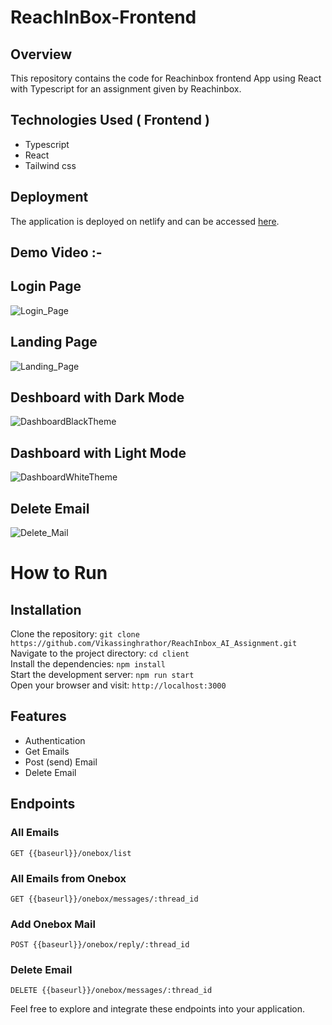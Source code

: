 # ReachInBox-Frontend

## Overview
This repository contains the code for Reachinbox frontend  App using React with Typescript for an assignment given by Reachinbox.

## Technologies Used ( Frontend )
  - Typescript
  - React
  - Tailwind css

## Deployment

The application is deployed on netlify and can be accessed [here]().

## Demo Video :- 


## Login Page

![Login_Page](https://github.com/user-attachments/assets/e8b9d151-011d-4fb1-93b1-b95fc3640255)


## Landing Page

![Landing_Page](https://github.com/user-attachments/assets/222cdd72-365c-4af5-85bf-b0428b492e0e)


## Deshboard with Dark Mode
 
![DashboardBlackTheme](https://github.com/user-attachments/assets/ccec435d-99c3-4a80-9ac7-f3ee7742f225)


## Dashboard with Light Mode

![DashboardWhiteTheme](https://github.com/user-attachments/assets/e4e13649-55a4-401a-b8b2-17221d9d9cb8)


## Delete Email 

![Delete_Mail](https://github.com/user-attachments/assets/c1f61494-51ee-4d3e-ae21-da063a1144ff)




 # How to Run <br/>
 
   <h2>Installation</h2>
   
   Clone the repository:   ``` git clone https://github.com/Vikassinghrathor/ReachInbox_AI_Assignment.git  ``` <br/>
   Navigate to the project directory:   ``` cd client ``` <br/>
   Install the dependencies:   ``` npm install ``` <br/>
   Start the development server:   ``` npm run start ``` <br/>
   Open your browser and visit:   ``` http://localhost:3000 ``` <br/>
   

   ## Features 
   
  - Authentication
  - Get Emails
  - Post (send) Email
  - Delete Email


   <h2>Endpoints</h2>
   <h3>All Emails</h3>
   <pre><code>GET {{baseurl}}/onebox/list </code></pre>

   <h3>All Emails from Onebox</h3>
   <pre><code>GET {{baseurl}}/onebox/messages/:thread_id </code></pre>

   <h3>Add Onebox Mail</h3>
   <pre><code>POST {{baseurl}}/onebox/reply/:thread_id </code></pre>

   <h3>Delete Email</h3>
   <pre><code>DELETE {{baseurl}}/onebox/messages/:thread_id </code></pre>

   <p>Feel free to explore and integrate these endpoints into your application.</p>
  
